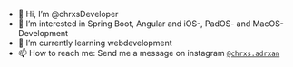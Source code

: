 - 👋 Hi, I’m @chrxsDeveloper
- 👀 I’m interested in Spring Boot, Angular and iOS-, PadOS- and MacOS-Development
- 🌱 I’m currently learning webdevelopment
- 📫 How to reach me: Send me a message on instagram [`@chrxs.adrxan`](https://instagram.com/chrxs.adrxan?igshid=MWJsOGZ1bHgwdmJxYg%3D%3D&utm_source=qr)

